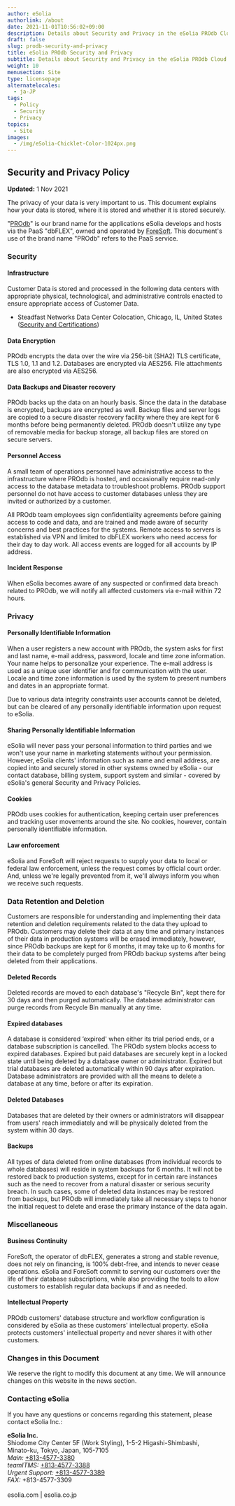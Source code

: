 ```yaml
---
author: eSolia
authorlink: /about
date: 2021-11-01T10:56:02+09:00
description: Details about Security and Privacy in the eSolia PROdb Cloud Database
draft: false
slug: prodb-security-and-privacy
title: eSolia PROdb Security and Privacy
subtitle: Details about Security and Privacy in the eSolia PROdb Cloud Database
weight: 10
menusection: Site
type: licensepage
alternatelocales:
  - ja-JP
tags:
  - Policy
  - Security
  - Privacy
topics:
  - Site
images:
  - /img/eSolia-Chicklet-Color-1024px.png
---
```


## Security and Privacy Policy

**Updated:** 1 Nov 2021  
  
The privacy of your data is very important to us. This document explains how your data is stored, where it is stored and whether it is stored securely. 

"[PROdb](/prodb)" is our brand name for the applications eSolia develops and hosts via the PaaS "dbFLEX", owned and operated by [ForeSoft](https://www.foresoft.net/). This document's use of the brand name "PROdb" refers to the PaaS service. 

### Security
#### Infrastructure

Customer Data is stored and processed in the following data centers with appropriate physical, technological, and administrative controls enacted to ensure appropriate access of Customer Data. 

* Steadfast Networks Data Center Colocation, Chicago, IL, United States ([Security and Certifications](https://www.steadfast.net/managed-hosting/data-center-colocation/350-e-cermak-chicago-data-center))

#### Data Encryption

PROdb encrypts the data over the wire via 256-bit (SHA2) TLS certificate, TLS 1.0, 1.1 and 1.2. Databases are encrypted via AES256. File attachments are also encrypted via AES256.

#### Data Backups and Disaster recovery

PROdb backs up the data on an hourly basis. Since the data in the database is encrypted, backups are encrypted as well. Backup files and server logs are copied to a secure disaster recovery facility where they are kept for 6 months before being permanently deleted. PROdb doesn't utilize any type of removable media for backup storage, all backup files are stored on secure servers.

#### Personnel Access

A small team of operations personnel have administrative access to the infrastructure where PROdb is hosted, and occasionally require read-only access to the database metadata to troubleshoot problems. PROdb support personnel do not have access to customer databases unless they are invited or authorized by a customer. 

All PROdb team employees sign confidentiality agreements before gaining access to code and data, and are trained and made aware of security concerns and best practices for the systems. Remote access to servers is established via VPN and limited to dbFLEX workers who need access for their day to day work. All access events are logged for all accounts by IP address.

#### Incident Response

When eSolia becomes aware of any suspected or confirmed data breach related to PROdb, we will notify all affected customers via e-mail within 72 hours. 

### Privacy
#### Personally Identifiable Information

When a user registers a new account with PROdb, the system asks for first and last name, e-mail address, password, locale and time zone information. Your name helps to personalize your experience. The e-mail address is used as a unique user identifier and for communication with the user. Locale and time zone information is used by the system to present numbers and dates in an appropriate format.

Due to various data integrity constraints user accounts cannot be deleted, but can be cleared of any personally identifiable information upon request to eSolia.

#### Sharing Personally Identifiable Information

eSolia will never pass your personal information to third parties and we won't use your name in marketing statements without your permission. However, eSolia clients' information such as name and email address, are copied into and securely stored in other systems owned by eSolia - our contact database, billing system, support system and similar - covered by eSolia's general Security and Privacy Policies.

#### Cookies

PROdb uses cookies for authentication, keeping certain user preferences and tracking user movements around the site. No cookies, however, contain personally identifiable information.

#### Law enforcement

eSolia and ForeSoft will reject requests to supply your data to local or federal law enforcement, unless the request comes by official court order. And, unless we're legally prevented from it, we'll always inform you when we receive such requests. 

### Data Retention and Deletion

Customers are responsible for understanding and implementing their data retention and deletion requirements related to the data they upload to PROdb. Customers may delete their data at any time and primary instances of their data in production systems will be erased immediately, however, since PROdb backups are kept for 6 months, it may take up to 6 months for their data to be completely purged from PROdb backup systems after being deleted from their applications.

#### Deleted Records

Deleted records are moved to each database's "Recycle Bin", kept there for 30 days and then purged automatically. The database administrator can purge records from Recycle Bin manually at any time.

#### Expired databases

A database is considered ‘expired' when either its trial period ends, or a database subscription is cancelled. The PROdb system blocks access to expired databases. Expired but paid databases are securely kept in a locked state until being deleted by a database owner or administrator. Expired but trial databases are deleted automatically within 90 days after expiration. Database administrators are provided with all the means to delete a database at any time, before or after its expiration.

#### Deleted Databases

Databases that are deleted by their owners or administrators will disappear from users' reach immediately and will be physically deleted from the system within 30 days.

#### Backups

All types of data deleted from online databases (from individual records to whole databases) will reside in system backups for 6 months. It will not be restored back to production systems, except for in certain rare instances such as the need to recover from a natural disaster or serious security breach. In such cases, some of deleted data instances may be restored from backups, but PROdb will immediately take all necessary steps to honor the initial request to delete and erase the primary instance of the data again. 

### Miscellaneous
#### Business Continuity

ForeSoft, the operator of dbFLEX, generates a strong and stable revenue, does not rely on financing, is 100% debt-free, and intends to never cease operations. eSolia and ForeSoft commit to serving our customers over the life of their database subscriptions, while also providing the tools to allow customers to establish regular data backups if and as needed. 

#### Intellectual Property

PROdb customers' database structure and workflow configuration is considered by eSolia as these customers' intellectual property. eSolia protects customers' intellectual property and never shares it with other customers. 

### Changes in this Document

We reserve the right to modify this document at any time. We will announce changes on this website in the news section. 

### Contacting eSolia

If you have any questions or concerns regarding this statement, please contact eSolia Inc.:

**eSolia Inc.**  
Shiodome City Center 5F (Work Styling), 1-5-2 Higashi-Shimbashi, <br>
      Minato-ku, Tokyo, Japan, 105-7105<br>
    <em>Main:</em> <a href="tel:+813-4577-3380">+813-4577-3380</a><br>
    <em>teamITMS:</em> <a href="tel:+813-4577-3388">+813-4577-3388</a><br>
    <em>Urgent Support:</em> <a href="tel:+813-4577-3389">+813-4577-3389</a><br>
    <em>FAX:</em> +813-4577-3309<br>  
esolia.com | esolia.co.jp  
